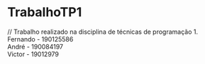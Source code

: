 # TrabalhoTP1
//
Trabalho realizado na disciplina de técnicas de programação 1. <br/>
Fernando - 190125586 <br/>
André - 190084197 <br/>
Victor - 19012979 <br/>
